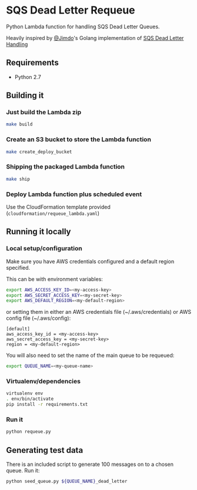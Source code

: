 # SQS Dead Letter Requeue

Python Lambda function for handling SQS Dead Letter Queues.

Heavily inspired by [@Jimdo](https://github.com/Jimdo)'s Golang implementation of [SQS Dead Letter Handling](https://github.com/Jimdo/sqs-dead-letter-handling)

## Requirements

* Python 2.7

## Building it

### Just build the Lambda zip
```sh
make build
```

### Create an S3 bucket to store the Lambda function
```sh
make create_deploy_bucket
```

### Shipping the packaged Lambda function
```sh
make ship
```

### Deploy Lambda function plus scheduled event
Use the CloudFormation template provided (`cloudformation/requeue_lambda.yaml`)

## Running it locally

### Local setup/configuration

Make sure you have AWS credentials configured and a default region specified.

This can be with environment variables:

```sh
export AWS_ACCESS_KEY_ID=<my-access-key>
export AWS_SECRET_ACCESS_KEY=<my-secret-key>
export AWS_DEFAULT_REGION=<my-default-region>
```

or setting them in either an AWS credentials file (~/.aws/credentials) or AWS config file (~/.aws/config):

```
[default]
aws_access_key_id = <my-access-key>
aws_secret_access_key = <my-secret-key>
region = <my-default-region>
```

You will also need to set the name of the main queue to be requeued:

```sh
export QUEUE_NAME=<my-queue-name>
```

### Virtualenv/dependencies
```sh
virtualenv env
. env/bin/activate
pip install -r requirements.txt
```

### Run it
```sh
python requeue.py
```

## Generating test data

There is an included script to generate 100 messages on to a chosen queue. Run it:

```sh
python seed_queue.py ${QUEUE_NAME}_dead_letter
```
